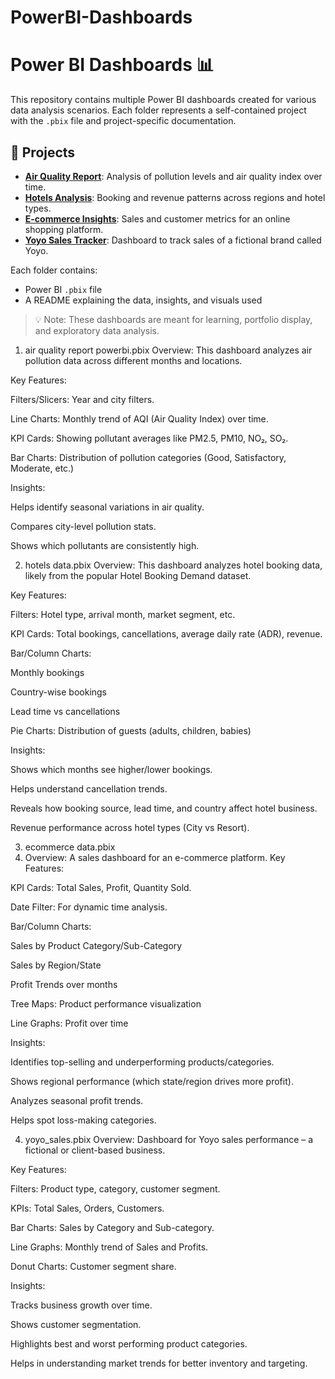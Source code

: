 # PowerBI-Dashboards

# Power BI Dashboards 📊

This repository contains multiple Power BI dashboards created for various data analysis scenarios. Each folder represents a self-contained project with the `.pbix` file and project-specific documentation.

## 📁 Projects

- **[Air Quality Report](./AirQuality-Report)**: Analysis of pollution levels and air quality index over time.
- **[Hotels Analysis](./Hotels-Analysis)**: Booking and revenue patterns across regions and hotel types.
- **[E-commerce Insights](./Ecommerce-Insights)**: Sales and customer metrics for an online shopping platform.
- **[Yoyo Sales Tracker](./Yoyo-Sales-Tracker)**: Dashboard to track sales of a fictional brand called Yoyo.

Each folder contains:
- Power BI `.pbix` file
- A README explaining the data, insights, and visuals used

> 💡 Note: These dashboards are meant for learning, portfolio display, and exploratory data analysis.
1. air quality report powerbi.pbix
Overview:
This dashboard analyzes air pollution data across different months and locations.

Key Features:

Filters/Slicers: Year and city filters.

Line Charts: Monthly trend of AQI (Air Quality Index) over time.

KPI Cards: Showing pollutant averages like PM2.5, PM10, NO₂, SO₂.

Bar Charts: Distribution of pollution categories (Good, Satisfactory, Moderate, etc.)

Insights:

Helps identify seasonal variations in air quality.

Compares city-level pollution stats.

Shows which pollutants are consistently high.

 2. hotels data.pbix
 Overview:
This dashboard analyzes hotel booking data, likely from the popular Hotel Booking Demand dataset.

Key Features:

Filters: Hotel type, arrival month, market segment, etc.

KPI Cards: Total bookings, cancellations, average daily rate (ADR), revenue.

Bar/Column Charts:

Monthly bookings

Country-wise bookings

Lead time vs cancellations

Pie Charts: Distribution of guests (adults, children, babies)

Insights:

Shows which months see higher/lower bookings.

Helps understand cancellation trends.

Reveals how booking source, lead time, and country affect hotel business.

Revenue performance across hotel types (City vs Resort).

3. ecommerce data.pbix
4. Overview:
A sales dashboard for an e-commerce platform.
Key Features:

KPI Cards: Total Sales, Profit, Quantity Sold.

Date Filter: For dynamic time analysis.

Bar/Column Charts:

Sales by Product Category/Sub-Category

Sales by Region/State

Profit Trends over months

Tree Maps: Product performance visualization

Line Graphs: Profit over time

Insights:

Identifies top-selling and underperforming products/categories.

Shows regional performance (which state/region drives more profit).

Analyzes seasonal profit trends.

Helps spot loss-making categories.

 4. yoyo_sales.pbix
 Overview:
Dashboard for Yoyo sales performance – a fictional or client-based business.

Key Features:

Filters: Product type, category, customer segment.

KPIs: Total Sales, Orders, Customers.

Bar Charts: Sales by Category and Sub-category.

Line Graphs: Monthly trend of Sales and Profits.

Donut Charts: Customer segment share.

Insights:

Tracks business growth over time.

Shows customer segmentation.

Highlights best and worst performing product categories.

Helps in understanding market trends for better inventory and targeting.
